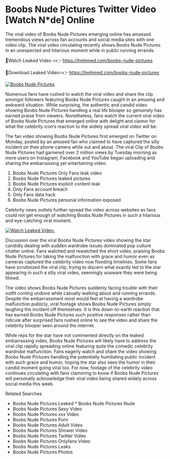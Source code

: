 ﻿# Boobs Nude Pictures Twitter Video [Watch N*de] Online

The viral video of ﻿Boobs Nude Pictures emerging online has amassed tremendous views across fan accounts and social media sites with one video clip. The viral video circulating recently shows ﻿Boobs Nude Pictures in an unexpected and hilarious moment while in public running errands. 

🔴Watch Leaked Video 🔥👉  https://hmhmed.com/boobs-nude-pictures 

🔴Download Leaked Video🔥👉  https://hmhmed.com/boobs-nude-pictures 

[![Boobs Nude Pictures](https://i.imgur.com/dJHk4Zq.gif)](https://hmhmed.com/boobs-nude-pictures)

Numerous fans have rushed to watch the viral video and share the clip amongst followers featuring ﻿Boobs Nude Pictures caught in an amusing and awkward situation. While surprising, the authentic and candid video showing ﻿Boobs Nude Pictures handling a real life blooper so genuinely has earned praise from viewers. Nonetheless, fans watch the current viral video of ﻿Boobs Nude Pictures that emerged online with delight and clamor for what the celebrity icon’s reaction to the widely spread viral video will be.

The fan video showing ﻿Boobs Nude Pictures first emerged on Twitter on Monday, posted by an amused fan who claimed to have captured the silly incident on their phone camera while out and about. The viral Clip of ﻿Boobs Nude Pictures had garnered over 2 million views by Tuesday morning as more users on Instagram, Facebook and YouTube began uploading and sharing the embarrassing yet entertaining video. 

1. ﻿Boobs Nude Pictures Only Fans leak video
2. ﻿Boobs Nude Pictures leaked pictures
3. ﻿Boobs Nude Pictures explicit content leak
4. Only Fans account breach
5. Only Fans data hack
6. ﻿Boobs Nude Pictures personal information exposed

Celebrity news outlets further spread the video across websites as fans could not get enough of watching ﻿Boobs Nude Pictures in such a hilarious and eye-catching viral moment. 

[![Watch Leaked Video.](https://miro.medium.com/v2/resize:fit:828/format:webp/1*cilzJN44JGOrTw9NJCrNHA.gif "Watch Leaked Video")](https://hmhmed.com/boobs-nude-pictures)

Discussion over the viral ﻿Boobs Nude Pictures video showing the star candidly dealing with sudden wardrobe issues dominated pop culture chatter online. Fans watched and rewatched the short video, praising ﻿Boobs Nude Pictures for taking the malfunction with grace and humor even as cameras captured the celebrity video now flooding timelines. Some fans have scrutinized the viral clip, trying to discern what exactly led to the star appearing in such a silly viral video, seemingly unaware they were being filmed.

The video shows ﻿Boobs Nude Pictures suddenly facing trouble with their outfit coming undone while casually walking about and running errands. Despite the embarrassment most would feel at having a wardrobe malfunction publicly, viral footage shows ﻿Boobs Nude Pictures simply laughing the incident off themselves. It is this down-to-earth reaction that has earned ﻿Boobs Nude Pictures such positive responses rather than ridicule after surprised fans rushed online to see the video and share the celebrity blooper seen around the internet.  

While reps for the star have not commented directly on the leaked embarrassing video, ﻿Boobs Nude Pictures will likely have to address the viral clip rapidly spreading online featuring quite the comedic celebrity wardrobe malfunction. Fans eagerly watch and share the video showing ﻿Boobs Nude Pictures handling the potentially humiliating public incident with such grace and humor, hoping the star also sees the humor in their candid moment going viral too. For now, footage of the celebrity video continues circulating with fans clamoring to know if ﻿Boobs Nude Pictures will personally acknowledge their viral video being shared widely across social media this week.

Related Searches
* ﻿Boobs Nude Pictures Leaked
﻿* Boobs Nude Pictures Nude
* ﻿Boobs Nude Pictures Sexy Video
* ﻿Boobs Nude Pictures xxx Video
* ﻿Boobs Nude Pictures Porn
* ﻿Boobs Nude Pictures Adult Video
* ﻿Boobs Nude Pictures Shower Video
* ﻿Boobs Nude Pictures Twitter Video
* ﻿Boobs Nude Pictures Onlyfans Video
* ﻿Boobs Nude Pictures Leaks
* ﻿Boobs Nude Pictures Photos